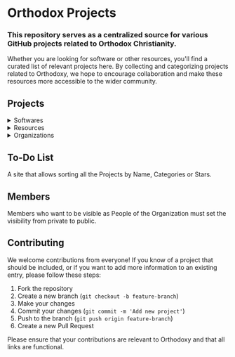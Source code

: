 # Orthodox Projects

### This repository serves as a centralized source for various GitHub projects related to Orthodox Christianity.

Whether you are looking for software or other resources, you'll find a curated list of relevant projects here. By collecting and categorizing projects related to Orthodoxy, we hope to encourage collaboration and make these resources more accessible to the wider community.

## Projects

<details>
<summary>Softwares</summary>

#### [neanes](https://github.com/neanes/neanes)

Neanes is a free and open source scorewriter for notating Byzantine chant in Byzantine notation.

#### [bza](https://github.com/kolitsoy/bza)

BZA is an assistant that intends to help you get the correct pitch for any note of Byzantine chant, but it can also be used for isokratima.

#### [ponomar](https://github.com/typiconman/ponomar)

Ponomar is a fully-functional program suite for the Orthodox Church.

#### [orthocal-python](https://github.com/brianglass/orthocal-python)

Orthocal-python is an Eastern Orthodox calendar service providing commemorations, fasting, scripture readings and other information for each day of the liturgical year.

</details>

<details>
<summary>Resources</summary>

#### [byzantine-music](https://github.com/basil/byzantine-music)

This repository contains Byzantine musical settings of Orthodox Christian liturgical texts. The musical settings are typeset with [neanes](https://github.com/danielgarthur/neanes).

#### [neanes-examples](https://github.com/ilizol/neanes-examples)

Some examples using [neanes](https://github.com/danielgarthur/neanes), a free and open source scorewriter for notating Byzantine Chant.

</details>

<details>
<summary>Organizations</summary>

- [orthodoxprojects](https://github.com/orthodoxprojects)
- [neanes](https://github.com/neanes)

</details>

## To-Do List

A site that allows sorting all the Projects by Name, Categories or Stars.

## Members

Members who want to be visible as People of the Organization must set the visibility from private to public.

## Contributing

We welcome contributions from everyone! If you know of a project that should be included, or if you want to add more information to an existing entry, please follow these steps:

1. Fork the repository
2. Create a new branch (`git checkout -b feature-branch`)
3. Make your changes
4. Commit your changes (`git commit -m 'Add new project'`)
5. Push to the branch (`git push origin feature-branch`)
6. Create a new Pull Request

Please ensure that your contributions are relevant to Orthodoxy and that all links are functional.
